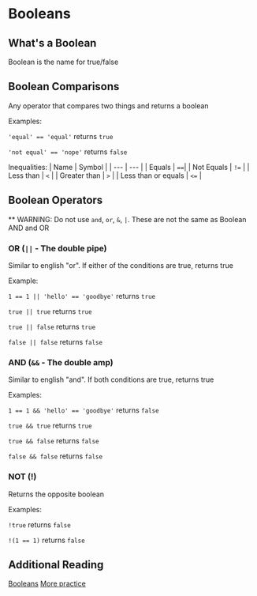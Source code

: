 # Booleans

## What's a Boolean
Boolean is the name for true/false

## Boolean Comparisons
Any operator that compares two things and returns a boolean

Examples:

`'equal' == 'equal'` returns `true`

`'not equal' == 'nope'` returns `false`

Inequalities:
| Name | Symbol |
| --- | --- |
| Equals | `==`|
| Not Equals | `!=` |
| Less than | `<` |
| Greater than | `>` |
| Less than or equals | `<=` |

## Boolean Operators

** WARNING: Do not use `and`, `or`, `&`, `|`.  These are not the same as Boolean AND and OR

### OR (`||` - The double pipe)
Similar to english "or".  If either of the conditions are true, returns true

Example:

`1 == 1 || 'hello' == 'goodbye'` returns `true`

`true || true` returns `true`

`true || false` returns `true`

`false || false` returns `false`

### AND (`&&` - The double amp)
Similar to english "and".  If both conditions are true, returns true

Examples:

`1 == 1 && 'hello' == 'goodbye'` returns `false`

`true && true` returns `true`

`true && false` returns `false`

`false && false` returns `false`

### NOT (!)
Returns the opposite boolean

Examples:

`!true` returns `false`

`!(1 == 1)` returns `false`

## Additional Reading
[Booleans](https://learnrubythehardway.org/book/ex27.html)
[More practice](https://learnrubythehardway.org/book/ex28.html)



